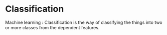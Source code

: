 # Classification

Machine learning : Classification is the way of classifying the things into two or more classes from the dependent features.
